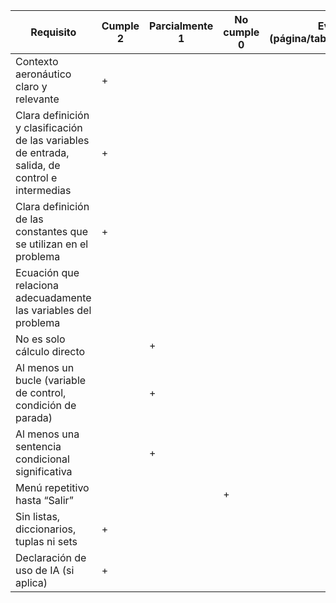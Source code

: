 

|Requisito|	Cumple           2|Parcialmente  1|No cumple     0|Evidencia (página/tabla/figura/sección)|
|---------|-------------------|---------------|----------------|---------------------------------------|
|Contexto aeronáutico claro y relevante|+|||		
|Clara definición y clasificación de las variables de entrada, salida, de control e intermedias|+|||		
|Clara definición de las constantes que se utilizan en el problema|+|||		
|Ecuación que relaciona adecuadamente las variables del problema		
No es solo cálculo directo||+||		
|Al menos un bucle (variable de control, condición de parada)||+||		
|Al menos una sentencia condicional significativa||+||		
|Menú repetitivo hasta “Salir”|||+|		
|Sin listas, diccionarios, tuplas ni sets|+|||	
|Declaración de uso de IA (si aplica)|+|||	
